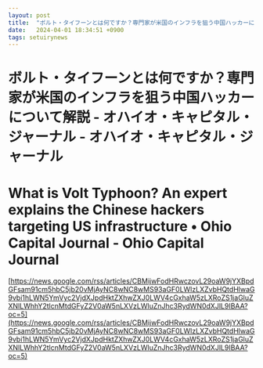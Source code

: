 ```yaml
---
layout: post
title:  "ボルト・タイフーンとは何ですか？専門家が米国のインフラを狙う中国ハッカーについて解説 - オハイオ・キャピタル・ジャーナル - オハイオ・キャピタル・ジャーナル"
date:   2024-04-01 18:34:51 +0900
tags: setuirynews 
---
```


# ボルト・タイフーンとは何ですか？専門家が米国のインフラを狙う中国ハッカーについて解説 - オハイオ・キャピタル・ジャーナル - オハイオ・キャピタル・ジャーナル



# What is Volt Typhoon? An expert explains the Chinese hackers targeting US infrastructure • Ohio Capital Journal - Ohio Capital Journal

[https://news.google.com/rss/articles/CBMijwFodHRwczovL29oaW9jYXBpdGFsam91cm5hbC5jb20vMjAyNC8wNC8wMS93aGF0LWlzLXZvbHQtdHlwaG9vbi1hLWN5YmVyc2VjdXJpdHktZXhwZXJ0LWV4cGxhaW5zLXRoZS1jaGluZXNlLWhhY2tlcnMtdGFyZ2V0aW5nLXVzLWluZnJhc3RydWN0dXJlL9IBAA?oc=5](https://news.google.com/rss/articles/CBMijwFodHRwczovL29oaW9jYXBpdGFsam91cm5hbC5jb20vMjAyNC8wNC8wMS93aGF0LWlzLXZvbHQtdHlwaG9vbi1hLWN5YmVyc2VjdXJpdHktZXhwZXJ0LWV4cGxhaW5zLXRoZS1jaGluZXNlLWhhY2tlcnMtdGFyZ2V0aW5nLXVzLWluZnJhc3RydWN0dXJlL9IBAA?oc=5)

